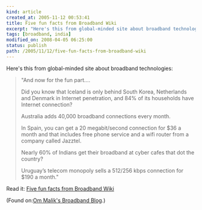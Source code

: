 ```yaml
---
kind: article
created_at: 2005-11-12 00:53:41
title: Five fun facts from Broadband Wiki
excerpt: "Here's this from global-minded site about broadband technologies"
tags: [broadband, india]
modified_on: 2008-04-05 06:25:00
status: publish 
path: /2005/11/12/five-fun-facts-from-broadband-wiki
---
```


<p>
Here's this from global-minded site about broadband technologies:
</p><blockquote><p>"And now for the fun part&#8230;.

Did you know that Iceland is only behind South Korea, Netherlands and Denmark in Internet penetration, and 84% of its households have Internet connection?

Australia adds 40,000 broadband connections every month.

In Spain, you can get a 20 megabit/second connection for $36 a month and that includes free phone service and a wifi router from a company called Jazztel.

Nearly 60% of Indians get their broadband at cyber cafes that dot the country?

Uruguay&rsquo;s telecom monopoly sells a 512/256 kbps connection for $190 a month."</p></blockquote><p>Read it: <a href="http://gigaom.com/2005/10/13/five-fun-facts-from-broadband-wiki/">Five fun facts from Broadband Wiki</a></p><p>(Found on:<a href="http://gigaom.com">Om Malik's Broadband Blog</a>.)</p>